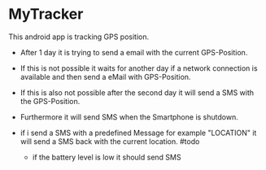 # MyTracker
This android app is tracking GPS position.
- After 1 day it is trying to send a email with the current GPS-Position.

- If this is not possible it waits for another day if a 
  network connection is available and then send a eMail with GPS-Position.

- If this is also not possible after the second day it will send 
  a SMS with the GPS-Position.

- Furthermore it will send SMS when the Smartphone is shutdown.

- if i send a SMS with a predefined Message for example "LOCATION"
    it will send a SMS back with the current location.
#todo
  - if the battery level is low it should send SMS     

